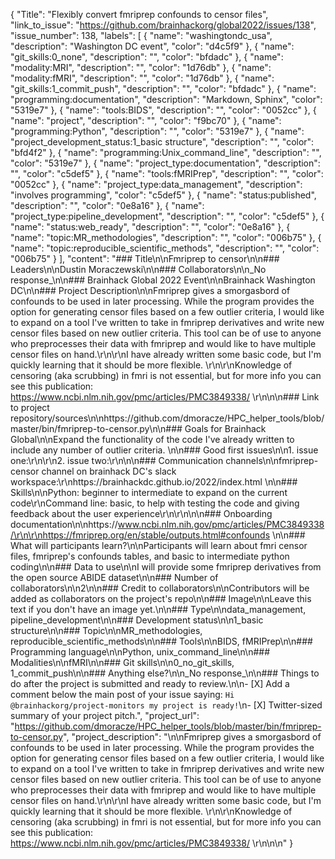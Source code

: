 {
  "Title": "Flexibly convert fmriprep confounds to censor files",
  "link_to_issue": "https://github.com/brainhackorg/global2022/issues/138",
  "issue_number": 138,
  "labels": [
    {
      "name": "washingtondc_usa",
      "description": "Washington DC event",
      "color": "d4c5f9"
    },
    {
      "name": "git_skills:0_none",
      "description": "",
      "color": "bfdadc"
    },
    {
      "name": "modality:MRI",
      "description": "",
      "color": "1d76db"
    },
    {
      "name": "modality:fMRI",
      "description": "",
      "color": "1d76db"
    },
    {
      "name": "git_skills:1_commit_push",
      "description": "",
      "color": "bfdadc"
    },
    {
      "name": "programming:documentation",
      "description": "Markdown, Sphinx",
      "color": "5319e7"
    },
    {
      "name": "tools:BIDS",
      "description": "",
      "color": "0052cc"
    },
    {
      "name": "project",
      "description": "",
      "color": "f9bc70"
    },
    {
      "name": "programming:Python",
      "description": "",
      "color": "5319e7"
    },
    {
      "name": "project_development_status:1_basic structure",
      "description": "",
      "color": "bfd4f2"
    },
    {
      "name": "programming:Unix_command_line",
      "description": "",
      "color": "5319e7"
    },
    {
      "name": "project_type:documentation",
      "description": "",
      "color": "c5def5"
    },
    {
      "name": "tools:fMRIPrep",
      "description": "",
      "color": "0052cc"
    },
    {
      "name": "project_type:data_management",
      "description": "involves programming",
      "color": "c5def5"
    },
    {
      "name": "status:published",
      "description": "",
      "color": "0e8a16"
    },
    {
      "name": "project_type:pipeline_development",
      "description": "",
      "color": "c5def5"
    },
    {
      "name": "status:web_ready",
      "description": "",
      "color": "0e8a16"
    },
    {
      "name": "topic:MR_methodologies",
      "description": "",
      "color": "006b75"
    },
    {
      "name": "topic:reproducible_scientific_methods",
      "description": "",
      "color": "006b75"
    }
  ],
  "content": "### Title\n\nFmriprep to censor\n\n### Leaders\n\nDustin Moraczewski\n\n### Collaborators\n\n_No response_\n\n### Brainhack Global 2022 Event\n\nBrainhack Washington DC\n\n### Project Description\n\nFmriprep gives a smorgasbord of confounds to be used in later processing. While the program provides the option for generating censor files based on a few outlier criteria, I would like to expand on a tool I've written to take in fmriprep derivatives and write new censor files based on new outlier criteria. This tool can be of use to anyone who preprocesses their data with fmriprep and would like to have multiple censor files on hand.\r\n\r\nI have already written some basic code, but I'm quickly learning that it should be more flexible. \r\n\r\nKnowledge of censoring (aka scrubbing) in fmri is not essential, but for more info you can see this publication: https://www.ncbi.nlm.nih.gov/pmc/articles/PMC3849338/ \r\n\n\n### Link to project repository/sources\n\nhttps://github.com/dmoracze/HPC_helper_tools/blob/master/bin/fmriprep-to-censor.py\n\n### Goals for Brainhack Global\n\nExpand the functionality of the code I've already written to include any number of outlier criteria. \n\n### Good first issues\n\n1. issue one:\r\n\r\n2. issue two:\r\n\n\n### Communication channels\n\nfmriprep-censor channel on brainhack DC's slack workspace:\r\nhttps://brainhackdc.github.io/2022/index.html \n\n### Skills\n\nPython: beginner to intermediate to expand on the current code\r\nCommand line: basic, to help with testing the code and giving feedback about the user experience\r\n\r\n\n\n### Onboarding documentation\n\nhttps://www.ncbi.nlm.nih.gov/pmc/articles/PMC3849338/\r\n\r\nhttps://fmriprep.org/en/stable/outputs.html#confounds \n\n### What will participants learn?\n\nParticipants will learn about fmri censor files, fmriprep's confounds tables, and basic to intermediate python coding\n\n### Data to use\n\nI will provide some fmriprep derivatives from the open source ABIDE dataset\n\n### Number of collaborators\n\n2\n\n### Credit to collaborators\n\nContributors will be added as collaborators on the project's repo\n\n### Image\n\nLeave this text if you don't have an image yet.\n\n### Type\n\ndata_management, pipeline_development\n\n### Development status\n\n1_basic structure\n\n### Topic\n\nMR_methodologies, reproducible_scientific_methods\n\n### Tools\n\nBIDS, fMRIPrep\n\n### Programming language\n\nPython, unix_command_line\n\n### Modalities\n\nfMRI\n\n### Git skills\n\n0_no_git_skills, 1_commit_push\n\n### Anything else?\n\n_No response_\n\n### Things to do after the project is submitted and ready to review.\n\n- [X] Add a comment below the main post of your issue saying: `Hi @brainhackorg/project-monitors my project is ready!`\n- [X] Twitter-sized summary of your project pitch.",
  "project_url": "https://github.com/dmoracze/HPC_helper_tools/blob/master/bin/fmriprep-to-censor.py",
  "project_description": "\n\nFmriprep gives a smorgasbord of confounds to be used in later processing. While the program provides the option for generating censor files based on a few outlier criteria, I would like to expand on a tool I've written to take in fmriprep derivatives and write new censor files based on new outlier criteria. This tool can be of use to anyone who preprocesses their data with fmriprep and would like to have multiple censor files on hand.\r\n\r\nI have already written some basic code, but I'm quickly learning that it should be more flexible. \r\n\r\nKnowledge of censoring (aka scrubbing) in fmri is not essential, but for more info you can see this publication: https://www.ncbi.nlm.nih.gov/pmc/articles/PMC3849338/ \r\n\n\n"
}

